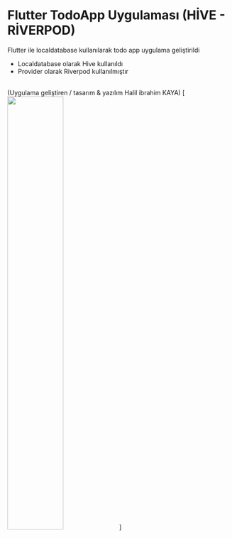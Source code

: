 # Flutter TodoApp Uygulaması (HİVE - RİVERPOD)

Flutter ile localdatabase kullanılarak todo app uygulama geliştirildi 
- Localdatabase olarak Hive kullanıldı
- Provider olarak Riverpod kullanılmıştır
</br>
(Uygulama geliştiren / tasarım & yazılım Halil ibrahim KAYA)
[<img src="https://i.hizliresim.com/ir5mhcx.png" width="50%">]


